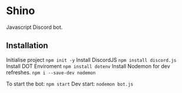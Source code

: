 # Shino
 Javascript Discord bot.


## Installation
 Initialise project
 ``` npm init -y ```
 Install DiscordJS
 ``` npm install discord.js ```
 Install DOT Enviroment
 ``` npm install dotenv ```
 Install Nodemon for dev refreshes.
 ``` npm i --save-dev nodemon ```

 To start the bot:
 ``` npm start ```
 Dev start:
 ``` nodemon bot.js ```